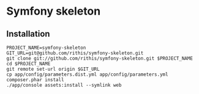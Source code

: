 # Symfony skeleton

## Installation

    PROJECT_NAME=symfony-skeleton
    GIT_URL=git@github.com/rithis/symfony-skeleton.git
    git clone git://github.com/rithis/symfony-skeleton.git $PROJECT_NAME
    cd $PROJECT_NAME
    git remote set-url origin $GIT_URL
    cp app/config/parameters.dist.yml app/config/parameters.yml
    composer.phar install
    ./app/console assets:install --symlink web
